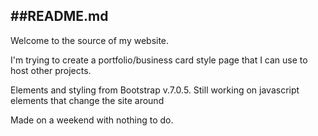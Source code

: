 ##README.md
---
Welcome to the source of my website.

I'm trying to create a portfolio/business card style page that I can use to host other projects.

Elements and styling from Bootstrap v.7.0.5.
Still working on javascript elements that change 
the site around


Made on a weekend with nothing to do.

